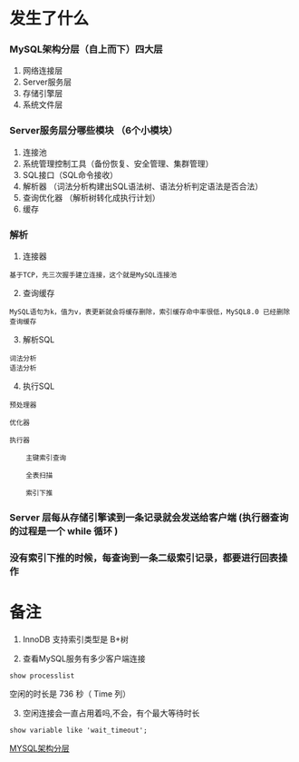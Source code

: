 # 发生了什么


### MySQL架构分层（自上而下）四大层

1. 网络连接层
2. Server服务层
3. 存储引擎层
4. 系统文件层

### Server服务层分哪些模块 （6个小模块）

1. 连接池
2. 系统管理控制工具（备份恢复、安全管理、集群管理）
3. SQL接口（SQL命令接收）
4. 解析器 （词法分析构建出SQL语法树、语法分析判定语法是否合法）
5. 查询优化器 （解析树转化成执行计划）
6. 缓存

### 解析

1. 连接器

```
基于TCP，先三次握手建立连接，这个就是MySQL连接池
```

2. 查询缓存

```
MySQL语句为k，值为v，表更新就会将缓存删除，索引缓存命中率很低，MySQL8.0 已经删除查询缓存
```

3. 解析SQL

```
词法分析
语法分析
```

4. 执行SQL

```
预处理器

优化器

执行器
    
    主键索引查询

    全表扫描

    索引下推
```

### Server 层每从存储引擎读到一条记录就会发送给客户端 (执行器查询的过程是一个 while 循环 )

### 没有索引下推的时候，每查询到一条二级索引记录，都要进行回表操作


# 备注

1. InnoDB 支持索引类型是 B+树 

2. 查看MySQL服务有多少客户端连接
```
show processlist
```
空闲的时长是 736 秒（ Time 列）

3. 空闲连接会一直占用着吗,不会，有个最大等待时长
```
show variable like 'wait_timeout';
```


[MYSQL架构分层](https://zhuanlan.zhihu.com/p/348234426)